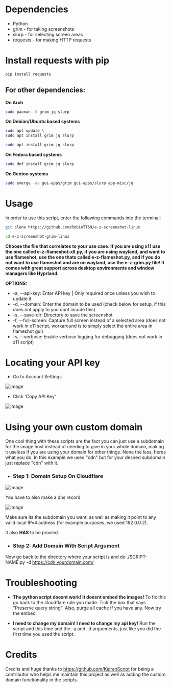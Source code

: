 # Dependencies

- Python
- grim - for taking screenshots
- slurp - for selecting screen areas
- requests - for making HTTP requests

# Install requests with pip 
```bash
pip install requests
```

## For other dependencies:

**On Arch** 
```bash
sudo pacman -S grim jq slurp
```

**On Debian/Ubuntu based systems** 
```bash
sudo apt update \
sudo apt install grim jq slurp
```
```bash
sudo apt install grim jq slurp
```

**On Fedora based systems** 
```bash
sudo dnf install grim jq slurp
```

**On Gentoo systems**
```bash
sudo emerge -av gui-apps/grim gui-apps/slurp app-misc/jq
```

# Usage

In order to use this script, enter the following commands into the terminal:

```bash
git clone https://github.com/RobinTT69/e-z-screenshot-linux
```

```bash
cd e-z-screenshot-grim-linux
```

**Choose the file that correlates to your use case. If you are using x11 use the one called e-z-flameshot-xll.py, if you are using wayland, and want to use flameshot, use the one thats called e-z-flameshot.py, and if you do not want to use flameshot and are on wayland, use the e-z-grim.py file! It comes with great support across desktop environments and window managers like Hyprland.**

**OPTIONS:**
- -a, --api-key: Enter API key | Only required once unless you wish to update it
- -d, --domain: Enter the domain to be used (check below for setup, if this does not apply to you dont incude this)
- -s, --save-dir: Directory to save the screenshot
- -f, --full-screen: Capture full screen instead of a selected area (does not work in x11 script, workaround is to simply select the entire area in flameshot gui)
- -v, --verbose: Enable verbose logging for debugging (does not work in x11 script)

# Locating your API key

- Go to Account Settings

![image](https://i.e-z.host/pics/m9j6jk3a.png)

- Click 'Copy API Key'

![image](https://i.e-z.host/pics/inmghmtw.png)

# Using your own custom domain

One cool thing with these scripts are the fact you can just use a subdomain for the image host instead of needing to give in your whole domain, making it useless if you are using your domain for other things. None the less, heres what you do. In this example we used "cdn" but for your desired subdomain just replace "cdn" with it.

- ### Step 1: Domain Setup On Cloudflare 
![image](https://r2.e-z.host/ca19848c-de8c-4cae-9a10-858d6fd864b7/joyc6m3h.jpeg)

You have to also make a dns record

![image](https://r2.e-z.host/8a13052f-8c12-4034-b99f-0155cc616583/f5jrvtyn.png)

Make sure its the subdomain you want, as well as making it point to any valid local IPv4 address (for example purposes, we used 192.0.0.2). 

It also **HAS** to be proxied.

- ### Step 2: Add Domain With Script Argument
Now go back to the directory where your script is and do ./SCRIPT-NAME.py -d https://cdn.yourdomain.com/

# Troubleshooting
- **The python script doesnt work! It doesnt embed the images!** 
To fix this go back to the cloudflare rule you made. Tick the box that says "Preserve query string". Also, purge all cache if you have any. Now try the embed.

- **I need to change my domain! I need to change my api key!**
Run the script and this time add the -a and -d arguements, just like you did the first time you used the script.

# Credits
Credits and huge thanks to https://github.com/KeiranScript for being a contributor who helps me maintain this project as well as adding the  custom domain functionality in the scripts.
